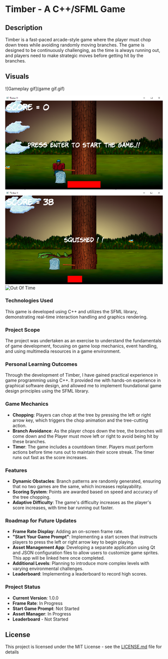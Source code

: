 # Timber - A C++/SFML Game

## Description
Timber is a fast-paced arcade-style game where the player must chop down trees while avoiding randomly moving branches. The game is designed to be continuously challenging, as the time is always running out, and players need to make strategic moves before getting hit by the branches.

## Visuals
![Gameplay gif](game gif.gif)

![Landing Screen](start.png)
![Player Squished](squished.png)
![Out Of Time](otf.png)


### Technologies Used
This game is developed using C++ and utilizes the SFML library, demonstrating real-time interaction handling and graphics rendering.

### Project Scope
The project was undertaken as an exercise to understand the fundamentals of game development, focusing on game loop mechanics, event handling, and using multimedia resources in a game environment.

### Personal Learning Outcomes
Through the development of Timber, I have gained practical experience in game programming using C++. It provided me with hands-on experience in graphical software design, and allowed me to implement foundational game design principles using the SFML library.

### Game Mechanics
- **Chopping**: Players can chop at the tree by pressing the left or right arrow key, which triggers the chop animation and the tree-cutting action.
- **Branch Avoidance**: As the player chops down the tree, the branches will come down and the Player must move left or right to avoid being hit by these branches.
- **Timer**: The game includes a countdown timer. Players must perform actions before time runs out to maintain their score streak. The timer runs out fast as the score increases.

### Features
- **Dynamic Obstacles**: Branch patterns are randomly generated, ensuring that no two games are the same, which increases replayability.
- **Scoring System**: Points are awarded based on speed and accuracy of the tree chopping.
- **Adaptive Difficulty**: The game's difficulty increases as the player's score increases, with time bar running out faster.

### Roadmap for Future Updates
- **Frame Rate Display**: Adding an on-screen frame rate.
- **"Start Your Game Prompt"**: Implementing a start screen that instructs players to press the left or right arrow key to begin playing.
- **Asset Management App**: Developing a separate application using Qt and JSON configuration files to allow users to customize game sprites. This app will be linked here once completed.
- **Additional Levels**: Planning to introduce more complex levels with varying environmental challenges.
- **Leaderboard**: Implementing a leaderboard to record high scores.

### Project Status
- **Current Version**: 1.0.0
- **Frame Rate**:  In Progress
- **Start Game Prompt**: Not Started
- **Asset Manager**: In Progress
- **Leaderboard** - Not Started


## License
This project is licensed under the MIT License - see the [LICENSE.md](LICENSE) file for details
